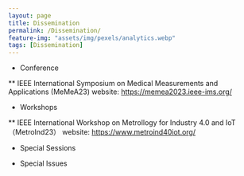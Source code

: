```yaml
---
layout: page
title: Dissemination
permalink: /Dissemination/
feature-img: "assets/img/pexels/analytics.webp"
tags: [Dissemination]
---
```

* Conference

** IEEE International Symposium on Medical Measurements and Applications (MeMeA23)
website: https://memea2023.ieee-ims.org/


* Workshops

** IEEE International Workshop on Metrollogy for Industry 4.0 and IoT （MetroInd23） 
website: https://www.metroind40iot.org/

* Special Sessions
 
* Special Issues

